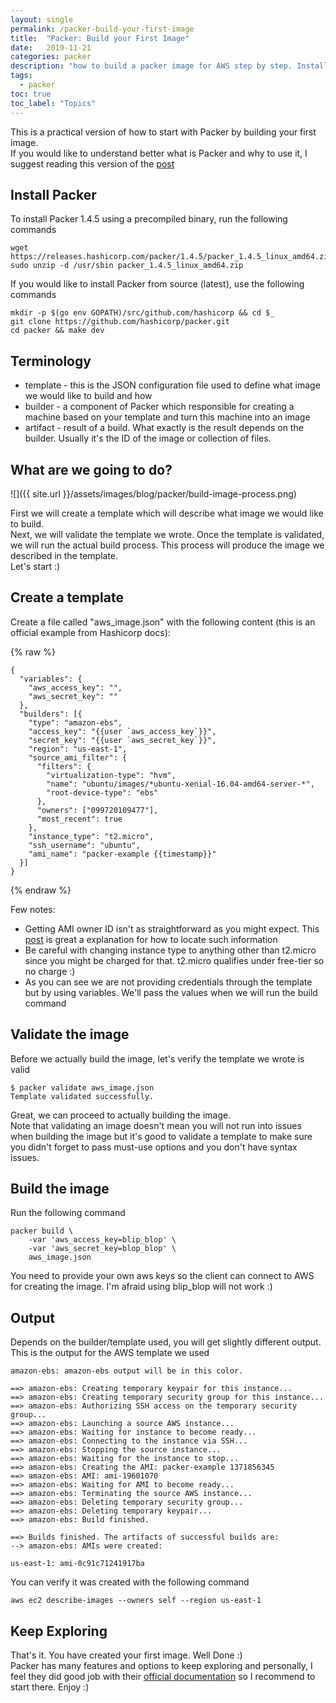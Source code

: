 ```yaml
---
layout: single
permalink: /packer-build-your-first-image
title:  "Packer: Build your First Image"
date:   2019-11-21
categories: packer
description: "how to build a packer image for AWS step by step. Installation. Terminology, Using packager for building image"
tags:
  - packer
toc: true
toc_label: "Topics"
---
```


This is a practical version of how to start with Packer by building your first image.<br>
If you would like to understand better what is Packer and why to use it, I suggest reading this version of the [post](packer-getting-started)

## Install Packer

To install Packer 1.4.5 using a precompiled binary, run the following commands

```
wget https://releases.hashicorp.com/packer/1.4.5/packer_1.4.5_linux_amd64.zip
sudo unzip -d /usr/sbin packer_1.4.5_linux_amd64.zip
```

If you would like to install Packer from source (latest), use the following commands

```
mkdir -p $(go env GOPATH)/src/github.com/hashicorp && cd $_
git clone https://github.com/hashicorp/packer.git
cd packer && make dev
```

## Terminology

* template - this is the JSON configuration file used to define what image we would like to build and how
* builder - a component of Packer which responsible for creating a machine based on your template and turn this machine into an image
* artifact - result of a build. What exactly is the result depends on the builder. Usually it's the ID of the image or collection of files.

## What are we going to do?

![]({{ site.url }}/assets/images/blog/packer/build-image-process.png)

First we will create a template which will describe what image we would like to build.<br>
Next, we will validate the template we wrote. Once the template is validated, we will run the actual build process. This process will produce the image we described in the template.<br>
Let's start :)

## Create a template

Create a file called "aws_image.json" with the following content (this is an official example from Hashicorp docs):

{% raw %}
```
{
  "variables": {
    "aws_access_key": "",
    "aws_secret_key": ""
  },
  "builders": [{
    "type": "amazon-ebs",
    "access_key": "{{user `aws_access_key`}}",
    "secret_key": "{{user `aws_secret_key`}}",
    "region": "us-east-1",
    "source_ami_filter": {
      "filters": {
        "virtualization-type": "hvm",
        "name": "ubuntu/images/*ubuntu-xenial-16.04-amd64-server-*",
        "root-device-type": "ebs"
      },
      "owners": ["099720109477"],
      "most_recent": true
    },
    "instance_type": "t2.micro",
    "ssh_username": "ubuntu",
    "ami_name": "packer-example {{timestamp}}"
  }]
}
```
{% endraw %}

Few notes:

  * Getting AMI owner ID isn't as straightforward as you might expect. This [post](https://blog.gruntwork.io/locating-aws-ami-owner-id-and-image-name-for-packer-builds-7616fe46b49a) is great a explanation for how to locate such information
  * Be careful with changing instance type to anything other than t2.micro since you might be charged for that. t2.micro qualifies under free-tier so no charge :)
  * As you can see we are not providing credentials through the template but by using variables. We'll pass the values when we will run the build command

## Validate the image

Before we actually build the image, let's verify the template we wrote is valid

```
$ packer validate aws_image.json
Template validated successfully.
```

Great, we can proceed to actually building the image.<br>
Note that validating an image doesn't mean you will not run into issues when building the image but it's good to validate a template to make sure you didn't forget to pass must-use options and you don't have syntax issues.

## Build the image

Run the following command

```
packer build \   
    -var 'aws_access_key=blip_blop' \
    -var 'aws_secret_key=blop_blop' \
    aws_image.json
```

You need to provide your own aws keys so the client can connect to AWS for creating the image. I'm afraid using blip_blop will not work :)


## Output

Depends on the builder/template used, you will get slightly different output.
This is the output for the AWS template we used

```
amazon-ebs: amazon-ebs output will be in this color.

==> amazon-ebs: Creating temporary keypair for this instance...
==> amazon-ebs: Creating temporary security group for this instance...
==> amazon-ebs: Authorizing SSH access on the temporary security group...
==> amazon-ebs: Launching a source AWS instance...
==> amazon-ebs: Waiting for instance to become ready...
==> amazon-ebs: Connecting to the instance via SSH...
==> amazon-ebs: Stopping the source instance...
==> amazon-ebs: Waiting for the instance to stop...
==> amazon-ebs: Creating the AMI: packer-example 1371856345
==> amazon-ebs: AMI: ami-19601070
==> amazon-ebs: Waiting for AMI to become ready...
==> amazon-ebs: Terminating the source AWS instance...
==> amazon-ebs: Deleting temporary security group...
==> amazon-ebs: Deleting temporary keypair...
==> amazon-ebs: Build finished.

==> Builds finished. The artifacts of successful builds are:
--> amazon-ebs: AMIs were created:

us-east-1: ami-0c91c71241917ba
```

You can verify it was created with the following command

```
aws ec2 describe-images --owners self --region us-east-1
```

## Keep Exploring

That's it. You have created your first image. Well Done :)<br>
Packer has many features and options to keep exploring  and personally, I feel they did good job with their [official documentation](https://www.packer.io/docs/index.html) so I recommend to start there. Enjoy :)
